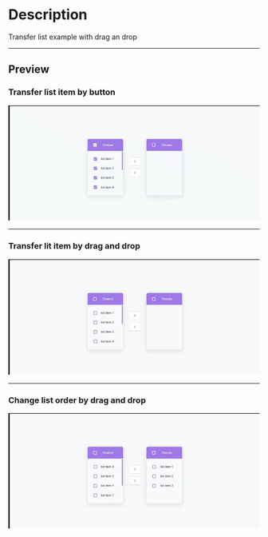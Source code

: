 # Description

Transfer list example with drag an drop

---

## Preview

### Transfer list item by button

![transfer-by-button](./public/transfer-by-button.gif)

---

### Transfer lit item by drag and drop

![transfer-by-drag-and-drop](./public/transfer-by-drag-and-drop.gif)

---

### Change list order by drag and drop

![change-order-by-drag](./public/change-order-by-drag.gif)
